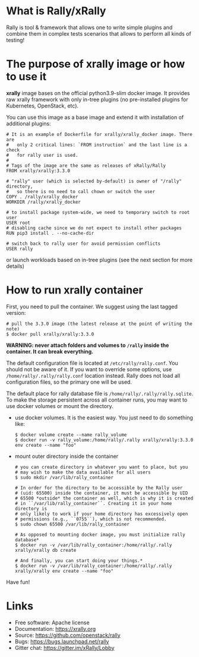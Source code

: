 # What is Rally/xRally

Rally is tool & framework that allows one to write simple plugins and combine
them in complex tests scenarios that allows to perform all kinds of testing!

# The purpose of xrally image or how to use it

**xrally** image bases on the official python3.9-slim docker image.
It provides raw xrally framework with only in-tree plugins (no
pre-installed plugins for Kubernetes, OpenStack, etc).

You can use this image as a base image and extend it with installation of
additional plugins:

    # It is an example of Dockerfile for xrally/xrally_docker image. There are
    #   only 2 critical lines: `FROM instruction` and the last line is a check
    #   for rally user is used.
    #
    # Tags of the image are the same as releases of xRally/Rally
    FROM xrally/xrally:3.3.0
    
    # "rally" user (which is selected by-default) is owner of "/rally" directory,
    #   so there is no need to call chown or switch the user
    COPY . /rally/xrally_docker
    WORKDIR /rally/xrally_docker
    
    # to install package system-wide, we need to temporary switch to root user
    USER root
    # disabling cache since we do not expect to install other packages
    RUN pip3 install . --no-cache-dir
    
    # switch back to rally user for avoid permission conflicts
    USER rally

or launch workloads based on in-tree plugins (see the next section for more
details)

# How to run xrally container

First, you need to pull the container. We suggest using the last tagged 
version:

    # pull the 3.3.0 image (the latest release at the point of writing the note)
    $ docker pull xrally/xrally:3.3.0

**WARNING: never attach folders and volumes to `/rally` inside the container. It can break everything.**

The default configuration file is located at `/etc/rally/rally.conf`. You
should not be aware of it. If you want to override some options, use
`/home/rally/.rally/rally.conf` location instead. Rally does not load all
configuration files, so the primary one will be used.

The default place for rally database file is `/home/rally/.rally/rally.sqlite`.
To make the storage persistent across all container runs, you may want to use
docker volumes or mount the directory.

* use docker volumes. It is the easiest way. You just need to do something like:

      $ docker volume create --name rally_volume
      $ docker run -v rally_volume:/home/rally/.rally xrally/xrally:3.3.0 env create --name "foo"


* mount outer directory inside the container

      # you can create directory in whatever you want to place, but you
      # may wish to make the data available for all users
      $ sudo mkdir /var/lib/rally_container
      
      # In order for the directory to be accessible by the Rally user
      # (uid: 65500) inside the container, it must be accessible by UID
      # 65500 *outside* the container as well, which is why it is created
      # in ``/var/lib/rally_container``. Creating it in your home directory is
      # only likely to work if your home directory has excessively open
      # permissions (e.g., ``0755``), which is not recommended.
      $ sudo chown 65500 /var/lib/rally_container

      # As opposed to mounting docker image, you must initialize rally database*
      $ docker run -v /var/lib/rally_container:/home/rally/.rally xrally/xrally db create

      # And finally, you can start doing your things.*
      $ docker run -v /var/lib/rally_container:/home/rally/.rally xrally/xrally env create --name "foo"

Have fun!

# Links

* Free software: Apache license
* Documentation: https://xrally.org
* Source: https://github.com/openstack/rally
* Bugs: https://bugs.launchpad.net/rally
* Gitter chat: https://gitter.im/xRally/Lobby
